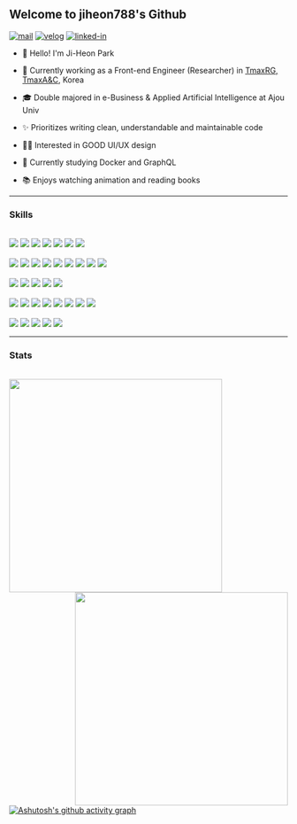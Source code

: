 ## Welcome to jiheon788's Github

[![mail](https://img.shields.io/badge/harrypark.dev@gmail.com-c14438?style=flat&logo=Gmail&logoColor=white)](mailto:harrypark.dev@gmail.com)
[![velog](https://img.shields.io/badge/JiHeon's_Blog-20C997?style=flat&logo=Velog&logoColor=white)](https://velog.io/@jiheon788)
[![linked-in](https://img.shields.io/badge/JiHeon's_LinkedIn-0A66C2?style=flat&logo=LinkedIn)](https://www.linkedin.com/in/jiheon-park/)


- 👋 Hello! I'm Ji-Heon Park

- 🔭 Currently working as a Front-end Engineer (Researcher) in [TmaxRG, TmaxA&C](https://www.tmax.co.kr/), Korea

- 🎓 Double majored in e-Business & Applied Artificial Intelligence at Ajou Univ

- ✨ Prioritizes writing clean, understandable and maintainable code

- 👨‍🎨 Interested in GOOD UI/UX design

- 🌱 Currently studying Docker and GraphQL

- 📚 Enjoys watching animation and reading books

---

### Skills

<br>

<div>
<img src="https://img.shields.io/badge/JavaScript-F7DF1E?style=flat-square&logo=JavaScript&logoColor=white"/>
<img src="https://img.shields.io/badge/TypeScript-3178C6?style=flat-square&logo=TypeScript&logoColor=white"/>
<img src="https://img.shields.io/badge/HTML5-E34F26?style=flat-square&logo=HTML5&logoColor=white"/>
<img src="https://img.shields.io/badge/CSS3-1572B6?style=flat-square&logo=CSS3&logoColor=white"/>
<img src="https://img.shields.io/badge/Python-3776AB?style=flat-square&logo=Python&logoColor=white"/>
<img src="https://img.shields.io/badge/R-276DC3?style=flat-square&logo=R&logoColor=white"/>
<img src="https://img.shields.io/badge/C-A8B9CC?style=flat-square&logo=C&logoColor=white"/>
</div>
<br>

<div>
<img src="https://img.shields.io/badge/React-61DAFB?style=flat-square&logo=React&logoColor=white"/>
<img src="https://img.shields.io/badge/Next.js-000000?style=flat-square&logo=nextdotjs&logoColor=white"/>
<img src="https://img.shields.io/badge/Redux-764ABC?style=flat-square&logo=Redux&logoColor=white"/>
<img src="https://img.shields.io/badge/React Query-FF4154?style=flat-square&logo=React Query&logoColor=white"/>
<img src="https://img.shields.io/badge/Recoil-0088CC?style=flat-square&logo=Recoil&logoColor=white"/>
<img src="https://img.shields.io/badge/MobX-FF9955?style=flat-square&logo=MobX&logoColor=white"/>
<img src="https://img.shields.io/badge/Jest-C21325?style=flat-square&logo=Jest&logoColor=white"/>
<img src="https://img.shields.io/badge/React Testing Library-E33332?style=flat-square&logo=Testing Library&logoColor=white"/>
<img src="https://img.shields.io/badge/Web3.js-F16822?style=flat-square&logo=Web3.js&logoColor=white"/>
  
</div>
<br>

<div>
<img src="https://img.shields.io/badge/MUI-007FFF?style=flat-square&logo=MUI&logoColor=white"/>
<img src="https://img.shields.io/badge/Chakra UI-319795?style=flat-square&logo=Chakra UI&logoColor=white"/>
<img src="https://img.shields.io/badge/sass-CC6699?style=flat-square&logo=sass&logoColor=white"/>
<img src="https://img.shields.io/badge/styled-components-DB7093?style=flat-square&logo=styled-components&logoColor=white"/>
<img src="https://img.shields.io/badge/Storybook-FF4785?style=flat-square&logo=Storybook&logoColor=white"/>
</div>
<br>

  
<div>
<img src="https://img.shields.io/badge/Express-000000?style=flat-square&logo=Express&logoColor=white"/>
<img src="https://img.shields.io/badge/Node.js-339933?style=flat-square&logo=Node.js&logoColor=white"/>
<img src="https://img.shields.io/badge/Jquery-0769AD?style=flat-square&logo=Jquery&logoColor=white"/>
<img src="https://img.shields.io/badge/FastAPI-009688?style=flat-square&logo=FastAPI&logoColor=white"/>
<img src="https://img.shields.io/badge/Flask-000000?style=flat-square&logo=Flask&logoColor=white"/>
<img src="https://img.shields.io/badge/MongoDB-47A248?style=flat-square&logo=MongoDB&logoColor=white"/>
<img src="https://img.shields.io/badge/Mock Service Worker-FF6A33?style=flat-square&logo=Mock Service Worker&logoColor=white"/>
<img src="https://img.shields.io/badge/Socket.io-010101?style=flat-square&logo=Socket.io&logoColor=white"/>

  
</div>
<br>

<div>
<img src="https://img.shields.io/badge/TensorFlow-FF6F00?style=flat-square&logo=TensorFlow&logoColor=white"/>
<img src="https://img.shields.io/badge/scikit-learn-F7931E?style=flat-square&logo=scikit-learn&logoColor=white"/>
<img src="https://img.shields.io/badge/NumPy-013243?style=flat-square&logo=NumPy&logoColor=white"/>
<img src="https://img.shields.io/badge/OpenCV-5C3EE8?style=flat-square&logo=OpenCV&logoColor=white"/>
<img src="https://img.shields.io/badge/Netlify-00C7B7?style=flat-square&logo=Netlify&logoColor=white"/>
</div>
  
---

### Stats

<br>

<div align=center>
    <a href="https://github.com/anuraghazra/github-readme-stats" title="Go to Source">
      <img align="left" width=385 src="https://github-readme-stats.vercel.app/api?username=jiheon788&show_icons=true&theme=dark&hide_border=true&bg_color=151515&icon_color=ffffff&text_color=ffffff&title_color=00e6fe" />
    </a>
    <a href="https://git.io/streak-stats" title="Go to Source">
      <img align="right" width=385 src="http://github-readme-streak-stats.herokuapp.com?user=jiheon788&hide_border=true&theme=black-ice" alt="" />
    </a>
  </div>

<br><br><br><br><br><br><br><br>

[![Ashutosh's github activity graph](https://github-readme-activity-graph.vercel.app/graph?username=jiheon788&theme=react-dark)](https://github.com/ashutosh00710/github-readme-activity-graph)
